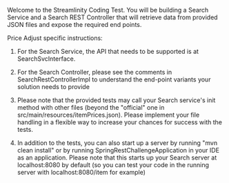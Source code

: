 Welcome to the Streamlinity Coding Test. You will be building a Search
Service and a Search REST Controller that will retrieve data from
provided JSON files and expose the required end points.

Price Adjust specific instructions:

1. For the Search Service, the API that needs to be supported is at
   SearchSvcInterface.
   
2. For the Search Controller, please see the comments in
   SearchRestControllerImpl to understand the end-point variants your 
   solution needs to provide
   
3. Please note that the provided tests may call your Search service's
   init method with other files (beyond the "official" one in
   src/main/resources/itemPrices.json). Please implement your file
   handling in a flexible way to increase your chances for success with
   the tests.
   
4. In addition to the tests, you can also start up a server by running
   "mvn clean install" or by running
   SpringRestChallengeApplication
   in your IDE as an application. Please note that this starts up your
   Search server at localhost:8080 by default (so you can test your code
   in the running server with localhost:8080/item for example)